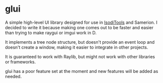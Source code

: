 # glui

A simple high-level UI library designed for use in [IsodiTools](https://github.com/Samerion/IsodiTools) and Samerion.
I decided to write it because making one comes out to be faster and easier than trying to make raygui or imgui work
in D.

It implements a tree node structure, but doesn't provide an event loop and doesn't create a window, making it easier to
integrate in other projects.

It is guaranteed to work with Raylib, but might not work with other libraries or frameworks.

glui has a poor feature set at the moment and new features will be added as needed.
